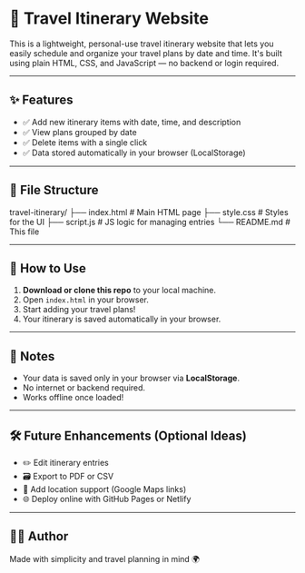 # 🧳 Travel Itinerary Website

This is a lightweight, personal-use travel itinerary website that lets you easily schedule and organize your travel plans by date and time. It's built using plain HTML, CSS, and JavaScript — no backend or login required.

---

## ✨ Features

- ✅ Add new itinerary items with date, time, and description
- ✅ View plans grouped by date
- ✅ Delete items with a single click
- ✅ Data stored automatically in your browser (LocalStorage)

---

## 📂 File Structure

travel-itinerary/
├── index.html # Main HTML page
├── style.css # Styles for the UI
├── script.js # JS logic for managing entries
└── README.md # This file

---

## 🚀 How to Use

1. **Download or clone this repo** to your local machine.
2. Open `index.html` in your browser.
3. Start adding your travel plans!
4. Your itinerary is saved automatically in your browser.

---

## 📌 Notes

- Your data is saved only in your browser via **LocalStorage**.
- No internet or backend required.
- Works offline once loaded!

---

## 🛠 Future Enhancements (Optional Ideas)

- ✏️ Edit itinerary entries
- 🗃 Export to PDF or CSV
- 📍 Add location support (Google Maps links)
- 🌐 Deploy online with GitHub Pages or Netlify

---

## 🧑‍💻 Author

Made with simplicity and travel planning in mind 🌍
